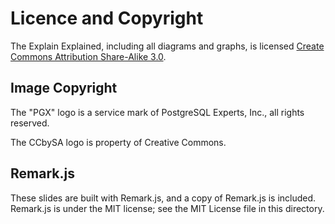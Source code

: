 Licence and Copyright
=====================

The Explain Explained, including all diagrams and graphs,
is licensed [Create Commons Attribution
Share-Alike 3.0](https://creativecommons.org/licenses/by-sa/3.0/us/).

Image Copyright
---------------

The "PGX" logo is a service mark of PostgreSQL Experts, Inc., all rights reserved.

The CCbySA logo is property of Creative Commons.

Remark.js
---------

These slides are built with Remark.js, and a copy of Remark.js is included.  
Remark.js is under the MIT license; see the MIT License file in this directory.


